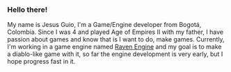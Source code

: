 ### Hello there!

My name is Jesus Guio, I'm a Game/Engine developer from Bogotá, Colombia. Since I was 4 and played Age of Empires II with my father, I have passion about games and know that is I want to do, make games. Currently, I'm working in a game engine named [Raven Engine](https://gitlab.com/Steback/ravenengine) and my goal is to make a diablo-like game with it, so far the engine development is very early, but I hope progress fast in it.

